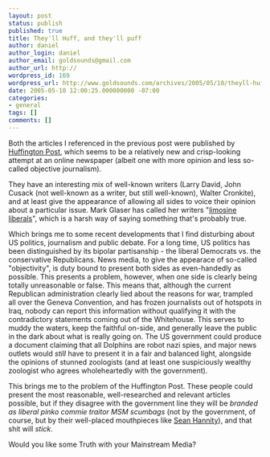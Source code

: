 ```yaml
---
layout: post
status: publish
published: true
title: They'll Huff, and they'll puff
author: daniel
author_login: daniel
author_email: goldsounds@gmail.com
author_url: http://
wordpress_id: 169
wordpress_url: http://www.goldsounds.com/archives/2005/05/10/theyll-huff-and-theyll-puff/
date: 2005-05-10 12:00:25.000000000 -07:00
categories:
- general
tags: []
comments: []
---
```

Both the articles I referenced in the previous post were published by <a href="http://www.huffingtonpost.com/">Huffington Post</a>, which seems to be a relatively new and crisp-looking attempt at an online newspaper (albeit one with more opinion and less so-called objective journalism).

They have an interesting mix of well-known writers (Larry David, John Cusack (not well-known as a writer, but still well-known), Walter Cronkite), and at least give the appearance of allowing all sides to voice their opinion about a particular issue. Mark Glaser has called her writers "<a href="http://www.ojr.org/ojr/stories/050503glaser/">limosine liberals</a>", which is a harsh way of saying something that's probably true.

Which brings me to some recent developments that I find disturbing about US politics, journalism and public debate. For a long time, US politics has been distinguished by its bipolar partisanship - the liberal Democrats vs. the conservative Republicans. News media, to give the appearace of so-called "objectivity", is duty bound to present both sides as even-handedly as possible. This presents a problem, however, when one side is clearly being totally unreasonable or false. This means that, although the current Republican administration clearly lied about the reasons for war, trampled all over the Geneva Convention, and has frozen journalists out of hotspots in Iraq, nobody can report this information without qualifying it with the contradictory statements coming out of the Whitehouse. This serves to muddy the waters, keep the faithful on-side, and generally leave the public in the dark about what is really going on. The US government could produce a document claiming that all Dolphins are robot nazi spies, and major news outlets would <em>still</em> have to present it in a fair and balanced light, alongside the opinions of stunned zoologists (and at least one suspiciously wealthy zoologist who agrees wholeheartedly with the government).

This brings me to the problem of the Huffington Post. These people could present the most reasonable, well-researched and relevant articles possible, but if they disagree with the government line they will be <em>branded as liberal pinko commie traitor MSM scumbags</em> (not by the government, of course, but by their well-placed mouthpieces like <a href="http://www.hannity.com/">Sean Hannity</a>), and that shit will <em>stick</em>.

Would you like some Truth with your Mainstream Media?


